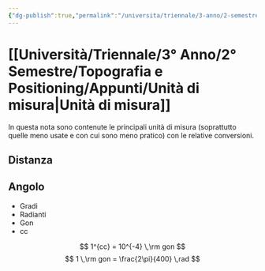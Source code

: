 ```yaml
---
{"dg-publish":true,"permalink":"/universita/triennale/3-anno/2-semestre/topografia-e-positioning/appunti/unita-di-misura/","tags":["UNI"]}
---
```


# [[Università/Triennale/3° Anno/2° Semestre/Topografia e Positioning/Appunti/Unità di misura\|Unità di misura]]

In questa nota sono contenute le principali unità di misura (soprattutto quelle meno usate e con cui sono meno pratico) con le relative conversioni.

## Distanza


## Angolo

- Gradi
- Radianti
- Gon
- cc


$$
1^{cc} = 10^{-4} \,\rm gon
$$
$$
1 \,\rm gon = \frac{2\pi}{400} \,rad
$$
